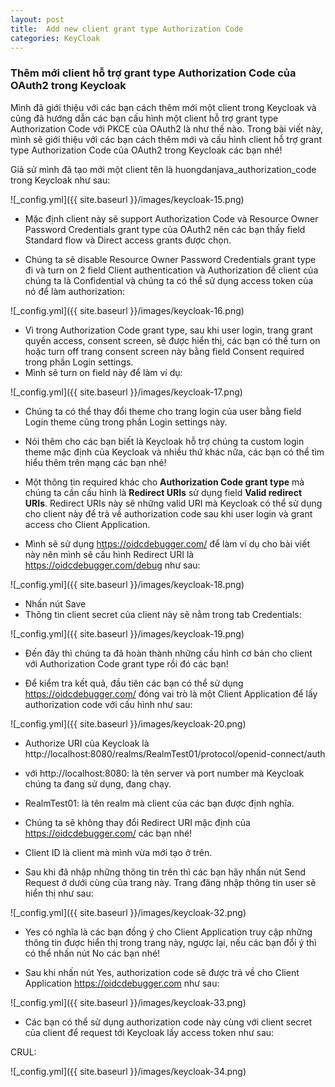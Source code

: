 ```yaml
---
layout: post
title:  Add new client grant type Authorization Code
categories: KeyCloak
---
```


### Thêm mới client hỗ trợ grant type Authorization Code của OAuth2 trong Keycloak

Mình đã giới thiệu với các bạn cách thêm mới một client trong Keycloak và cũng đã hướng dẫn các bạn cấu hình một client hỗ trợ grant type Authorization Code với PKCE của OAuth2 là như thế nào. Trong bài viết này, mình sẽ giới thiệu với các bạn cách thêm mới và cấu hình client hỗ trợ grant type Authorization Code của OAuth2 trong Keycloak các bạn nhé!

Giả sử mình đã tạo mới một client tên là huongdanjava_authorization_code trong Keycloak như sau:

![_config.yml]({{ site.baseurl }}/images/keycloak-15.png)

- Mặc định client này sẽ support Authorization Code và Resource Owner Password Credentials grant type của OAuth2 nên các bạn thấy field Standard flow và Direct access grants được chọn.

- Chúng ta sẽ disable Resource Owner Password Credentials grant type đi và turn on 2 field Client authentication và Authorization để client của chúng ta là Confidential và chúng ta có thể sử dụng access token của nó để làm authorization:

![_config.yml]({{ site.baseurl }}/images/keycloak-16.png)

- Vì trong Authorization Code grant type, sau khi user login, trang grant quyền access, consent screen, sẽ được hiển thị, các bạn có thể turn on hoặc turn off trang consent screen này bằng field Consent required trong phần Login settings. 
- Mình sẽ turn on field này để làm ví dụ:

![_config.yml]({{ site.baseurl }}/images/keycloak-17.png)

- Chúng ta có thể thay đổi theme cho trang login của user bằng field Login theme cũng trong phần Login settings này.
- Nói thêm cho các bạn biết là Keycloak hỗ trợ chúng ta custom login theme mặc định của Keycloak và nhiều thứ khác nữa, các bạn có thể tìm hiểu thêm trên mạng các bạn nhé!

- Một thông tin required khác cho **Authorization Code grant type** mà chúng ta cần cấu hình là **Redirect URIs** sử dụng field **Valid redirect URIs**. Redirect URIs này sẽ những valid URI mà Keycloak có thể sử dụng cho client này để trả về authorization code sau khi user login và grant access cho Client Application.

-  Mình sẽ sử dụng https://oidcdebugger.com/ để làm ví dụ cho bài viết này nên mình sẽ cấu hình Redirect URI là https://oidcdebugger.com/debug như sau:

![_config.yml]({{ site.baseurl }}/images/keycloak-18.png)

- Nhấn nút Save
- Thông tin client secret của client này sẽ nằm trong tab Credentials:

![_config.yml]({{ site.baseurl }}/images/keycloak-19.png)

- Đến đây thì chúng ta đã hoàn thành những cấu hình cơ bản cho client với Authorization Code grant type rồi đó các bạn!

- Để kiểm tra kết quả, đầu tiên các bạn có thể sử dụng https://oidcdebugger.com/ đóng vai trò là một Client Application để lấy authorization code với cấu hình như sau:

![_config.yml]({{ site.baseurl }}/images/keycloak-20.png)

- Authorize URI của Keycloak là http://localhost:8080/realms/RealmTest01/protocol/openid-connect/auth 

- với http://localhost:8080:  là tên server và port number mà Keycloak chúng ta đang sử dụng, đang chạy.

- RealmTest01:  là tên realm mà client của các bạn được định nghĩa.

- Chúng ta sẽ không thay đổi Redirect URI mặc định của https://oidcdebugger.com/ các bạn nhé!

- Client ID là client mà mình vừa mới tạo ở trên.
- Sau khi đã nhập những thông tin trên thì các bạn hãy nhấn nút Send Request ở dưới cùng của trang này. Trang đăng nhập thông tin user sẽ hiển thị như sau:

![_config.yml]({{ site.baseurl }}/images/keycloak-32.png)


- Yes có nghĩa là các bạn đồng ý cho Client Application truy cập những thông tin được hiển thị trong trang này, ngược lại, nếu các bạn đổi ý thì có thể nhấn nút No các bạn nhé!

- Sau khi nhấn nút Yes, authorization code sẽ được trả về cho Client Application https://oidcdebugger.com như sau:

![_config.yml]({{ site.baseurl }}/images/keycloak-33.png)

- Các bạn có thể sử dụng authorization code này cùng với client secret của client để request tới Keycloak lấy access token như sau:

CRUL:

![_config.yml]({{ site.baseurl }}/images/keycloak-34.png)